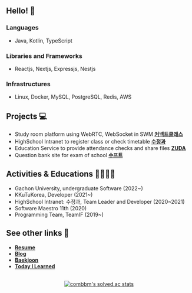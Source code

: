 ## Hello! 👋 

### Languages
- Java, Kotlin, TypeScript
### Libraries and Frameworks
- Reactjs, Nextjs, Expressjs, Nestjs
### Infrastructures
- Linux, Docker, MySQL, PostgreSQL, Redis, AWS

## Projects 💻

- Study room platform using WebRTC, WebSocket in SWM **[커넥트클래스](https://github.com/real-compacted-developer/connect-class/)**
- HighSchool Intranet to register class or check timetable **[수정과](https://github.com/swjb-sinamon/)**
- Education Service to provide attendance checks and share files **[ZUDA](https://github.com/zzuda/)**
- Question bank site for exam of school **[수프트](https://github.com/swsuft/)**

## Activities & Educations 🙋‍♀️🙋‍♂️

- Gachon University, undergraduate Software (2022~)
- KKuTuKorea, Developer (2021~)
- HighSchool Intranet: 수정과, Team Leader and Developer (2020~2021)
- Software Maestro 11th (2020)
- Programming Team, TeamIF (2019~)

## See other links 🔗

- **[Resume](https://daegyeo.me?utm_source=github&utm_medium=readme&utm_campaign=github_readme)**
- **[Blog](https://blog.daegyeo.me/)**
- **[Baekjoon](https://www.acmicpc.net/user/combbm)**
- **[Today I Learned](https://til.skylightqp.kr)**

<br />

<div align="center">
  <a href="https://solved.ac/combbm" target="_blank">
    <img src="https://github-readme-solvedac.hyp3rflow.vercel.app/api/?handle=combbm" alt="combbm's solved.ac stats" />
  </a>
</div>

